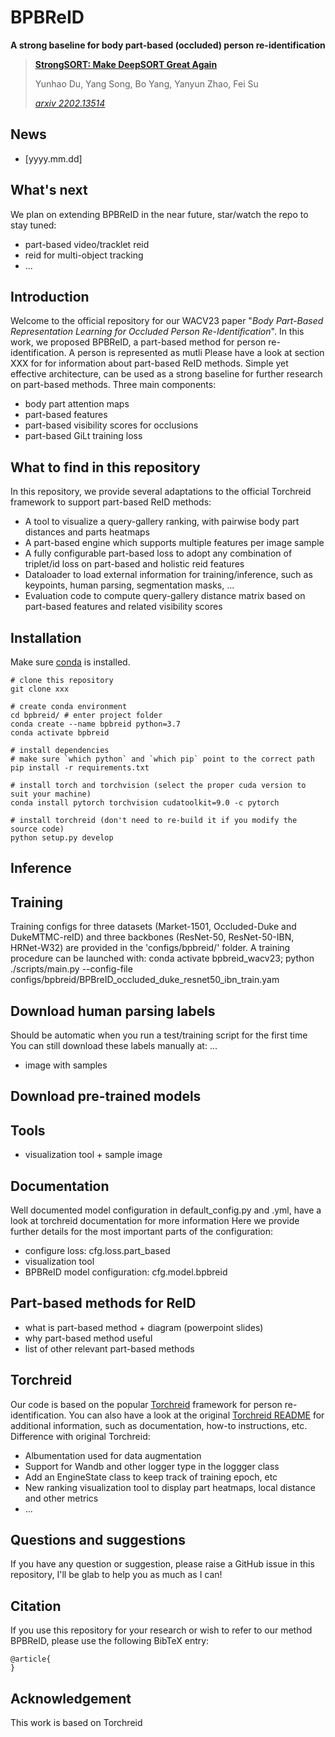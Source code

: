 <!-- TODO
- add badges (see StrongSORT repo): arxiv + paper with code + license 



-->

# BPBReID
**A strong baseline for body part-based (occluded) person re-identification**


>**[StrongSORT: Make DeepSORT Great Again](https://arxiv.org/abs/2202.13514)**
>
>Yunhao Du, Yang Song, Bo Yang, Yanyun Zhao, Fei Su
>
>[*arxiv 2202.13514*](https://arxiv.org/abs/2202.13514)

## News

- [yyyy.mm.dd] 

## What's next
We plan on extending BPBReID in the near future, star/watch the repo to stay tuned:
- part-based video/tracklet reid
- reid for multi-object tracking
- ...

## Introduction
Welcome to the official repository for our WACV23 paper "_Body Part-Based Representation Learning for Occluded Person Re-Identification_".
In this work, we proposed BPBReID, a part-based method for person re-identification.
A person is represented as mutli
Please have a look at section XXX for for information about part-based ReID methods.
Simple yet effective architecture, can be used as a strong baseline for further research on part-based methods.
Three main components: 
- body part attention maps
- part-based features
- part-based visibility scores for occlusions
- part-based GiLt training loss 

## What to find in this repository
In this repository, we provide several adaptations to the official Torchreid framework to support part-based ReID methods: 
- A tool to visualize a query-gallery ranking, with pairwise body part distances and parts heatmaps
- A part-based engine which supports multiple features per image sample
- A fully configurable part-based loss to adopt any combination of triplet/id loss on part-based and holistic reid features
- Dataloader to load external information for training/inference, such as keypoints, human parsing, segmentation masks, ... 
- Evaluation code to compute query-gallery distance matrix based on part-based features and related visibility scores

## Installation
Make sure [conda](https://www.anaconda.com/distribution/) is installed.

    # clone this repository
    git clone xxx

    # create conda environment
    cd bpbreid/ # enter project folder
    conda create --name bpbreid python=3.7
    conda activate bpbreid
    
    # install dependencies
    # make sure `which python` and `which pip` point to the correct path
    pip install -r requirements.txt
    
    # install torch and torchvision (select the proper cuda version to suit your machine)
    conda install pytorch torchvision cudatoolkit=9.0 -c pytorch
    
    # install torchreid (don't need to re-build it if you modify the source code)
    python setup.py develop

## Inference

## Training
Training configs for three datasets (Market-1501, Occluded-Duke and DukeMTMC-reID) and three backbones (ResNet-50, ResNet-50-IBN, HRNet-W32) are provided in the 'configs/bpbreid/' folder. A training procedure can be launched with:
conda activate bpbreid_wacv23;
python ./scripts/main.py --config-file configs/bpbreid/BPBreID_occluded_duke_resnet50_ibn_train.yam

## Download human parsing labels
Should be automatic when you run a test/training script for the first time
You can still download these labels manually at: ...
+ image with samples

## Download pre-trained models

## Tools
- visualization tool + sample image

## Documentation
Well documented model configuration in default_config.py and .yml, have a look at torchreid documentation for more information
Here we provide further details for the most important parts of the configuration:
- configure loss: cfg.loss.part_based
- visualization tool
- BPBReID model configuration: cfg.model.bpbreid

## Part-based methods for ReID
- what is part-based method + diagram (powerpoint slides)
- why part-based method useful
- list of other relevant part-based methods

## Torchreid
Our code is based on the popular [Torchreid](https://github.com/KaiyangZhou/deep-person-reid) framework for person re-identification.
You can also have a look at the original [Torchreid README](Torchreid_original_README.rst) for additional information, such as documentation, how-to instructions, etc.
Difference with original Torchreid:
- Albumentation used for data augmentation
- Support for Wandb and other logger type in the loggger class
- Add an EngineState class to keep track of training epoch, etc
- New ranking visualization tool to display part heatmaps, local distance and other metrics
- ...

## Questions and suggestions
If you have any question or suggestion, please raise a GitHub issue in this repository, I'll be glab to help you as much as I can!

## Citation
If you use this repository for your research or wish to refer to our method BPBReID, please use the following BibTeX entry:
```
@article{
}
```

## Acknowledgement
This work is based on Torchreid
